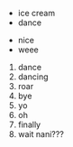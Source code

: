 - ice cream
- dance
* nice
* weee

1. dance
2. dancing
3. roar
4. bye
  1. yo
  2. oh
  3. finally
  4. wait nani???
